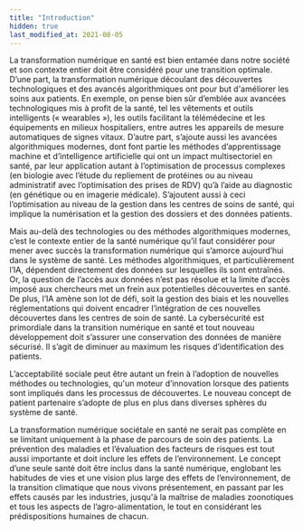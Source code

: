 ```yaml
---
title: "Introduction"
hidden: true
last_modified_at: 2021-08-05
---
```


La transformation numérique en santé est bien entamée dans notre société et son contexte entier doit être considéré pour une transition optimale. D’une part, la transformation numérique découlant des découvertes technologiques et des avancés algorithmiques ont pour but d'améliorer les soins aux patients. En exemple, on pense bien sûr d’emblée aux avancées technologiques mis à profit de la santé, tel les vêtements et outils intelligents (« wearables »), les outils facilitant la télémédecine et les équipements en milieux hospitaliers, entre autres les appareils de mesure automatiques de signes vitaux. D’autre part, s’ajoute aussi les avancées algorithmiques modernes, dont font partie les méthodes d’apprentissage machine et d’intelligence artificielle qui ont un impact multisectoriel en santé, par leur application autant à l’optimisation de processus complexes (en biologie avec l’étude du repliement de protéines ou au niveau administratif avec l’optimisation des prises de RDV) qu’à l’aide au diagnostic (en génétique ou en imagerie médicale). S’ajoutent aussi à ceci l’optimisation au niveau de la gestion dans les centres de soins de santé, qui implique la numérisation et la gestion des dossiers et des données patients.  

Mais au-delà des technologies ou des méthodes algorithmiques modernes, c’est le contexte entier de la santé numérique qu’il faut considérer pour mener avec succès la transformation numérique qui s’amorce aujourd’hui dans le système de santé. Les méthodes algorithmiques, et particulièrement l’IA, dépendent directement des données sur lesquelles ils sont entraînés. Or, la question de l’accès aux données n’est pas résolue et la limite d’accès imposé aux chercheurs met un frein aux potentielles découvertes en santé. De plus, l’IA amène son lot de défi, soit la gestion des biais et les nouvelles réglementations qui doivent encadrer l’intégration de ces nouvelles découvertes dans les centres de soin de santé. La cybersécurité est primordiale dans la transition numérique en santé et tout nouveau développement doit s’assurer une conservation des données de manière sécurisé. Il s’agit de diminuer au maximum les risques d’identification des patients.  

L’acceptabilité sociale peut être autant un frein à l’adoption de nouvelles méthodes ou technologies, qu'un moteur d’innovation lorsque des patients sont impliqués dans les processus de découvertes. Le nouveau concept de patient partenaire s’adopte de plus en plus dans diverses sphères du système de santé.  

La transformation numérique sociétale en santé ne serait pas complète en se limitant uniquement à la phase de parcours de soin des patients. La prévention des maladies et l’évaluation des facteurs de risques est tout aussi importante et doit inclure les effets de l’environnement. Le concept d’une seule santé doit être inclus dans la santé numérique, englobant les habitudes de vies et une vision plus large des effets de l’environnement, de la transition climatique que nous vivons présentement, en passant par les effets causés par les industries, jusqu'à la maîtrise de maladies zoonotiques et tous les aspects de l’agro-alimentation, le tout en considérant les prédispositions humaines de chacun. 
